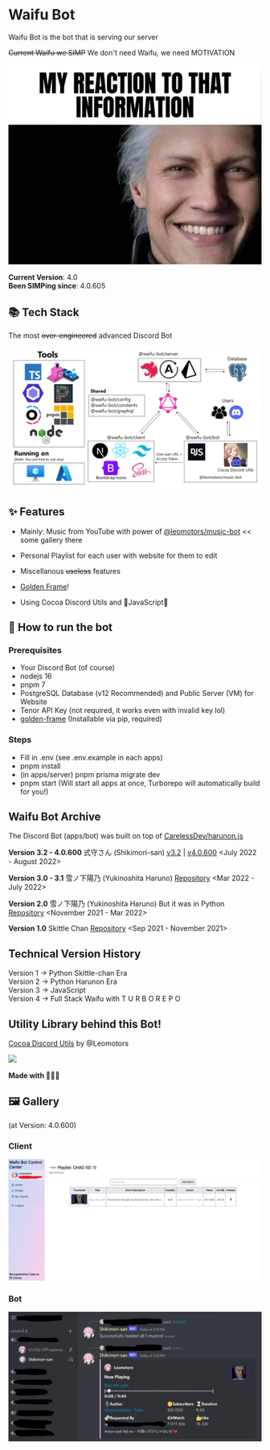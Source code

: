 # Waifu Bot

Waifu Bot is the bot that is serving _our_ server

~~Current Waifu we SIMP~~ We don't need Waifu, we need MOTIVATION

![](./images/vergil_reaction.jpg)

**Current Version**: 4.0  
**Been SIMPing since**: 4.0.605

## 📚 Tech Stack

The most ~~over-engineered~~ advanced Discord Bot

![](./images/tech-stack.png)

## ✨ Features

- Mainly: Music from YouTube with power of [@leomotors/music-bot](https://github.com/Leomotors/music-bot#%EF%B8%8F-highlight) << some gallery there

- Personal Playlist for each user with website for them to edit

- Miscellanous ~~useless~~ features

- [Golden Frame](https://github.com/Leomotors/golden-frame)!

- Using Cocoa Discord Utils and 💛JavaScript💛

## 🐇 How to run the bot

### Prerequisites

- Your Discord Bot (of course)
- nodejs 16
- pnpm 7
- PostgreSQL Database (v12 Recommended) and Public Server (VM) for Website
- Tenor API Key (not required, it works even with invalid key lol)
- [golden-frame](https://github.com/Leomotors/golden-frame) (Installable via pip, required)

### Steps

- Fill in .env (see .env.example in each apps)
- pnpm install
- (in apps/server) pnpm prisma migrate dev
- pnpm start (Will start all apps at once, Turborepo will automatically build for you!)

## Waifu Bot Archive

The Discord Bot (apps/bot) was built on top of [CarelessDev/harunon.js](https://github.com/CarelessDev/harunon.js)

**Version 3.2 - 4.0.600** 式守さん (Shikimori-san) [v3.2](https://github.com/leomotors/waifu-bot/tree/v3.2) | [v4.0.600](https://github.com/leomotors/waifu-bot/tree/v4.0.600) <July 2022 - August 2022>

**Version 3.0 - 3.1** 雪ノ下陽乃 (Yukinoshita Haruno) [Repository](https://github.com/CarelessDev/harunon.js) <Mar 2022 - July 2022>

**Version 2.0** 雪ノ下陽乃 (Yukinoshita Haruno) But it was in Python [Repository](https://github.com/CarelessDev/Harunon) <November 2021 - Mar 2022>

**Version 1.0** Skittle Chan [Repository](https://github.com/CarelessDev/SIMP-Bot) <Sep 2021 - November 2021>

## Technical Version History

Version 1 -> Python Skittle-chan Era  
Version 2 -> Python Harunon Era  
Version 3 -> JavaScript  
Version 4 -> Full Stack Waifu with T U R B O R E P O

## Utility Library behind this Bot!

[Cocoa Discord Utils](https://github.com/Leomotors/cocoa-discord-utils) by @Leomotors

![](https://c.tenor.com/JjAZAfWSqQgAAAAC/gochiusa-cocoa.gif)

**Made with 💛💛💛**

## 🖼️ Gallery

(at Version: 4.0.600)

### Client

![](./images/client-page-playlist-id-1.png)

### Bot

![](./images/bot-command-playlist-1.png)
